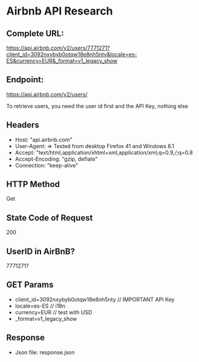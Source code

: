 # Airbnb API Research

## Complete URL:

https://api.airbnb.com/v2/users/7771271?client_id=3092nxybyb0otqw18e8nh5nty&locale=es-ES&currency=EUR&_format=v1_legacy_show

## Endpoint:

https://api.airbnb.com/v2/users/

To retrieve users, you need the user id first and the API Key, nothing else

## Headers

* Host: "api.airbnb.com"
* User-Agent: => Tested from desktop Firefox 41 and Windows 8.1
* Accept: "text/html,application/xhtml+xml,application/xml;q=0.9,*/*;q=0.8
* Accept-Encoding: "gzip, deflate"
* Connection: "keep-alive"

## HTTP Method

Get

## State Code of Request

200

## UserID in AirBnB?

7771271?

## GET Params

* client_id=3092nxybyb0otqw18e8nh5nty // IMPORTANT API Key
* locale=es-ES // i18n
* currency=EUR // test with USD
* _format=v1_legacy_show

## Response

* Json file: response.json